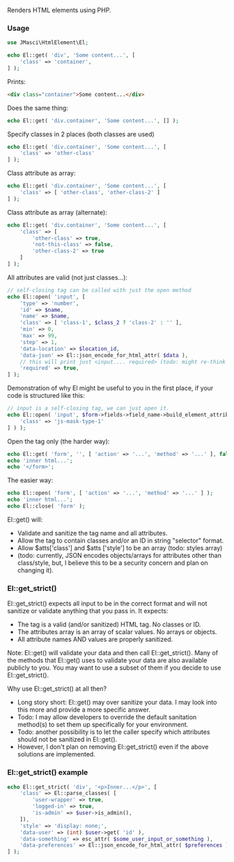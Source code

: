 Renders HTML elements using PHP. 

### Usage

```php
use JMasci\HtmlElement\El;

echo El::get( 'div', 'Some content...', [
    'class' => 'container',
] );
```

Prints:

```html
<div class="container">Some content...</div>
```

Does the same thing:

```php
echo El::get( 'div.container', 'Some content...', [] );
```

Specify classes in 2 places (both classes are used)

```php
echo El::get( 'div.container', 'Some content...', [
    'class' => 'other-class'
] );
```

Class attribute as array:

```php
echo El::get( 'div.container', 'Some content...', [
    'class' => [ 'other-class', 'other-class-2' ]
] );
```

Class attribute as array (alternate):

```php
echo El::get( 'div.container', 'Some content...', [
    'class' => [
        'other-class' => true,
        'not-this-class' => false,
        'other-class-2' => true
    ]   
] );
```

All attributes are valid (not just classes...):

```php
// self-closing tag can be called with just the open method
echo El::open( 'input', [
    'type' => 'number',
    'id' => $name,
    'name' => $name,        
    'class' => [ 'class-1', $class_2 ? 'class-2' : '' ],    
    'min' => 0, 
    'max' => 99,
    'step' => 1,
    'data-location' => $location_id,
    'data-json' => El::json_encode_for_html_attr( $data ),
    // this will print just <input.... required> (todo: might re-think how we do this)    
    'required' => true,
] );
```

Demonstration of why El might be useful to you in the first place, if your code is structured like this:

```php
// input is a self-closing tag, we can just open it.
echo El::open( 'input', $form->fields->field_name->build_element_attributes( $form_rendering_context, [
    'class' => 'js-mask-type-1'
] ) );
```

Open the tag only (the harder way):

```php
echo El::get( 'form', '', [ 'action' => '...', 'method' => '...' ], false );
echo 'inner html...';
echo '</form>';
```

The easier way:

```php
echo El::open( 'form', [ 'action' => '...', 'method' => '...' ] );
echo 'inner html...';
echo El::close( 'form' );
```

El::get() will:

- Validate and sanitize the tag name and all attributes.
- Allow the tag to contain classes and/or an ID in string "selector" format.
- Allow $atts['class'] and $atts ['style'] to be an array (todo: styles array)
- (todo: currently, JSON encodes objects/arrays for attributes other than class/style, but, I believe 
this to be a security concern and plan on changing it).

### El::get_strict()

El::get_strict() expects all input to be in the correct format and will not sanitize or validate anything
that you pass in. It expects:

- The tag is a valid (and/or sanitized) HTML tag. No classes or ID.
- The attributes array is an array of scalar values. No arrays or objects.
- All attribute names AND values are properly sanitized.

Note: El::get() will validate your data and then call El::get_strict(). Many of the methods
that El::get() uses to validate your data are also available publicly to you. You may want to
use a subset of them if you decide to use El::get_strict().

Why use El::get_strict() at all then?

- Long story short: El::get() may over sanitize your data. I may look into this more and provide a more specific answer. 
- Todo: I may allow developers to override the default sanitation method(s) to set them up specifically
for your environment. 
- Todo: another possibility is to let the caller specify which attributes should not be sanitized
in El::get().
- However, I don't plan on removing El::get_strict() even if the above solutions are implemented.

### El::get_strict() example

```php
echo El::get_strict( 'div', '<p>Inner...</p>', [    
    'class' => El::parse_classes( [
        'user-wrapper' => true,        
        'logged-in' => true,
        'is-admin' => $user->is_admin(),
    ]),
    'style' => 'display: none;',
    'data-user' => (int) $user->get( 'id' ),
    'data-something' => esc_attr( $some_user_input_or_something ),     
    'data-preferences' => El::json_encode_for_html_attr( $preferences ),    
] );
```